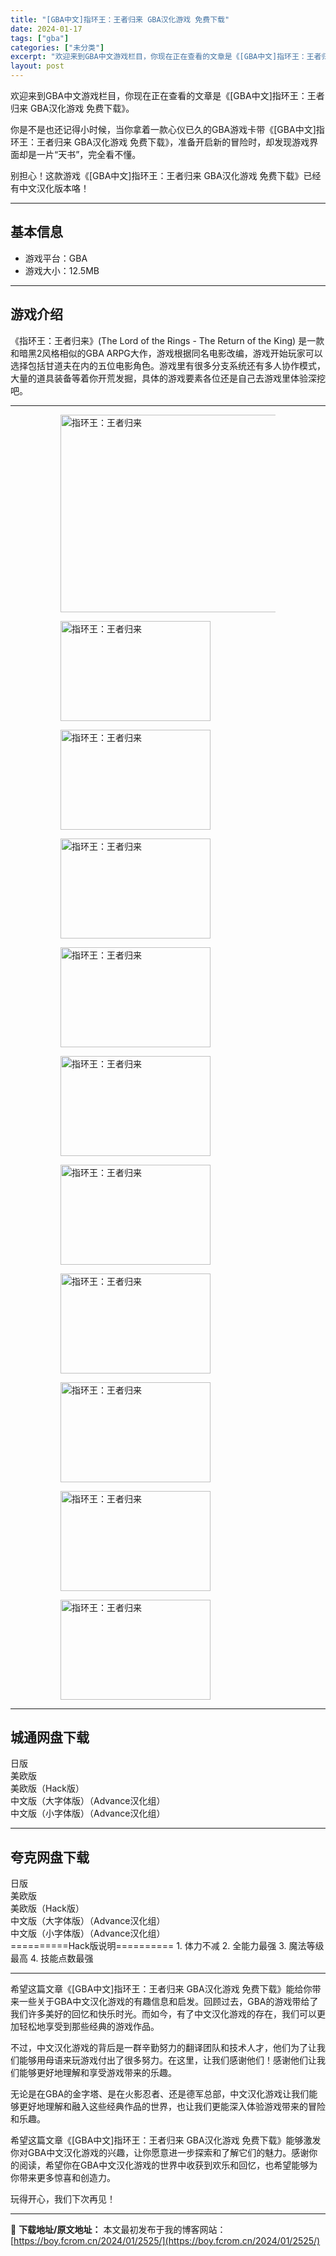 ```yaml
---
title: "[GBA中文]指环王：王者归来 GBA汉化游戏 免费下载"
date: 2024-01-17
tags: ["gba"]
categories: ["未分类"]
excerpt: "欢迎来到GBA中文游戏栏目，你现在正在查看的文章是《[GBA中文]指环王：王者归来 GBA汉化游戏 免费下载》。 你是不是也还记得小时候，当你拿着一款心仪已久的GBA游戏卡带《[GBA中文]指环王：王者归来 GBA汉化游戏 免费下载》，准备开启新的冒险时，却发现游戏界面却是一片“天书”，完全看不懂。&hellip;"
layout: post
---
```


欢迎来到GBA中文游戏栏目，你现在正在查看的文章是《[GBA中文]指环王：王者归来 GBA汉化游戏 免费下载》。

你是不是也还记得小时候，当你拿着一款心仪已久的GBA游戏卡带《[GBA中文]指环王：王者归来 GBA汉化游戏 免费下载》，准备开启新的冒险时，却发现游戏界面却是一片“天书”，完全看不懂。

别担心！这款游戏《[GBA中文]指环王：王者归来 GBA汉化游戏 免费下载》已经有中文汉化版本咯！ <hr><h2>&#22522;&#26412;&#20449;&#24687;</h2> <ul><li>&#28216;&#25103;&#24179;&#21488;&#65306;GBA</li><li>&#28216;&#25103;&#22823;&#23567;&#65306;12.5MB</li></ul><hr><h2>&#28216;&#25103;&#20171;&#32461;</h2> &#12298;&#25351;&#29615;&#29579;&#65306;&#29579;&#32773;&#24402;&#26469;&#12299;(The Lord of the Rings - The Return of the King) &#26159;&#19968;&#27454;&#21644;&#26263;&#40657;2&#39118;&#26684;&#30456;&#20284;&#30340;GBA ARPG&#22823;&#20316;&#65292;&#28216;&#25103;&#26681;&#25454;&#21516;&#21517;&#30005;&#24433;&#25913;&#32534;&#65292;&#28216;&#25103;&#24320;&#22987;&#29609;&#23478;&#21487;&#20197;&#36873;&#25321;&#21253;&#25324;&#29976;&#36947;&#22827;&#22312;&#20869;&#30340;&#20116;&#20301;&#30005;&#24433;&#35282;&#33394;&#12290;&#28216;&#25103;&#37324;&#26377;&#24456;&#22810;&#20998;&#25903;&#31995;&#32479;&#36824;&#26377;&#22810;&#20154;&#21327;&#20316;&#27169;&#24335;&#65292;&#22823;&#37327;&#30340;&#36947;&#20855;&#35013;&#22791;&#31561;&#30528;&#20320;&#24320;&#33618;&#21457;&#25496;&#65292;&#20855;&#20307;&#30340;&#28216;&#25103;&#35201;&#32032;&#21508;&#20301;&#36824;&#26159;&#33258;&#24049;&#21435;&#28216;&#25103;&#37324;&#20307;&#39564;&#28145;&#25366;&#21543;&#12290; <hr><figure><figure><img loading="lazy" decoding="async" width="500" height="316" data-id="2395" src="https://boy.fcrom.cn/wp-content/uploads/2024/01/20240116_65a63fad50595.jpg" title="&#25351;&#29615;&#29579;&#65306;&#29579;&#32773;&#24402;&#26469;-&#23553;&#38754;" alt="指环王：王者归来"></figure><figure><img loading="lazy" decoding="async" width="240" height="160" data-id="2079" src="https://boy.fcrom.cn/wp-content/uploads/2024/01/20240116_65a63fad83b9e.png" title="&#25351;&#29615;&#29579;&#65306;&#29579;&#32773;&#24402;&#26469;-1" alt="指环王：王者归来"></figure><figure><img loading="lazy" decoding="async" width="240" height="160" data-id="2080" src="https://boy.fcrom.cn/wp-content/uploads/2024/01/20240116_65a63fadb67be.png" title="&#25351;&#29615;&#29579;&#65306;&#29579;&#32773;&#24402;&#26469;-2" alt="指环王：王者归来"></figure><figure><img loading="lazy" decoding="async" width="240" height="160" data-id="2081" src="https://boy.fcrom.cn/wp-content/uploads/2024/01/20240116_65a63fade62ea.png" title="&#25351;&#29615;&#29579;&#65306;&#29579;&#32773;&#24402;&#26469;-3" alt="指环王：王者归来"></figure><figure><img loading="lazy" decoding="async" width="240" height="160" data-id="2082" src="https://boy.fcrom.cn/wp-content/uploads/2024/01/20240116_65a63fae16da6.png" title="&#25351;&#29615;&#29579;&#65306;&#29579;&#32773;&#24402;&#26469;-4" alt="指环王：王者归来"></figure><figure><img loading="lazy" decoding="async" width="240" height="160" data-id="2083" src="https://boy.fcrom.cn/wp-content/uploads/2024/01/20240116_65a63fae3d432.png" title="&#25351;&#29615;&#29579;&#65306;&#29579;&#32773;&#24402;&#26469;-5" alt="指环王：王者归来"></figure><figure><img loading="lazy" decoding="async" width="240" height="160" data-id="2084" src="https://boy.fcrom.cn/wp-content/uploads/2024/01/20240116_65a63fae68ef6.png" title="&#25351;&#29615;&#29579;&#65306;&#29579;&#32773;&#24402;&#26469;" alt="指环王：王者归来"></figure><figure><img loading="lazy" decoding="async" width="240" height="160" data-id="2085" src="https://boy.fcrom.cn/wp-content/uploads/2024/01/20240116_65a63fae991a5.png" title="&#25351;&#29615;&#29579;&#65306;&#29579;&#32773;&#24402;&#26469;" alt="指环王：王者归来"></figure><figure><img loading="lazy" decoding="async" width="240" height="160" data-id="2086" src="https://boy.fcrom.cn/wp-content/uploads/2024/01/20240116_65a63faebd95f.png" title="&#25351;&#29615;&#29579;&#65306;&#29579;&#32773;&#24402;&#26469;" alt="指环王：王者归来"></figure><figure><img loading="lazy" decoding="async" width="240" height="160" data-id="2087" src="https://boy.fcrom.cn/wp-content/uploads/2024/01/20240116_65a63faeec6b6.png" title="&#25351;&#29615;&#29579;&#65306;&#29579;&#32773;&#24402;&#26469;" alt="指环王：王者归来"></figure><figure><img loading="lazy" decoding="async" width="240" height="160" data-id="2088" src="https://boy.fcrom.cn/wp-content/uploads/2024/01/20240116_65a63faf2683a.png" title="&#25351;&#29615;&#29579;&#65306;&#29579;&#32773;&#24402;&#26469;" alt="指环王：王者归来"></figure></figure><div><div> <hr><h2>&#22478;&#36890;&#32593;&#30424;&#19979;&#36733;</h2> <div> <div>&#26085;&#29256;</div> <div>&#32654;&#27431;&#29256;</div> <div>&#32654;&#27431;&#29256;&#65288;Hack&#29256;&#65289;</div> <div>&#20013;&#25991;&#29256;&#65288;&#22823;&#23383;&#20307;&#29256;&#65289;&#65288;Advance&#27721;&#21270;&#32452;&#65289;</div> <div>&#20013;&#25991;&#29256;&#65288;&#23567;&#23383;&#20307;&#29256;&#65289;&#65288;Advance&#27721;&#21270;&#32452;&#65289;</div> </div> </div></div> <hr><h2>&#22840;&#20811;&#32593;&#30424;&#19979;&#36733;</h2> <div> <div>&#26085;&#29256;</div> <div>&#32654;&#27431;&#29256;</div> <div>&#32654;&#27431;&#29256;&#65288;Hack&#29256;&#65289;</div> <div>&#20013;&#25991;&#29256;&#65288;&#22823;&#23383;&#20307;&#29256;&#65289;&#65288;Advance&#27721;&#21270;&#32452;&#65289;</div> <div>&#20013;&#25991;&#29256;&#65288;&#23567;&#23383;&#20307;&#29256;&#65289;&#65288;Advance&#27721;&#21270;&#32452;&#65289;</div> </div> ==========Hack&#29256;&#35828;&#26126;========== 1. &#20307;&#21147;&#19981;&#20943; 2. &#20840;&#33021;&#21147;&#26368;&#24378; 3. &#39764;&#27861;&#31561;&#32423;&#26368;&#39640; 4. &#25216;&#33021;&#28857;&#25968;&#26368;&#24378; <hr>希望这篇文章《[GBA中文]指环王：王者归来 GBA汉化游戏 免费下载》能给你带来一些关于GBA中文汉化游戏的有趣信息和启发。回顾过去，GBA的游戏带给了我们许多美好的回忆和快乐时光。而如今，有了中文汉化游戏的存在，我们可以更加轻松地享受到那些经典的游戏作品。

不过，中文汉化游戏的背后是一群辛勤努力的翻译团队和技术人才，他们为了让我们能够用母语来玩游戏付出了很多努力。在这里，让我们感谢他们！感谢他们让我们能够更好地理解和享受游戏带来的乐趣。

无论是在GBA的金字塔、是在火影忍者、还是德军总部，中文汉化游戏让我们能够更好地理解和融入这些经典作品的世界，也让我们更能深入体验游戏带来的冒险和乐趣。

希望这篇文章《[GBA中文]指环王：王者归来 GBA汉化游戏 免费下载》能够激发你对GBA中文汉化游戏的兴趣，让你愿意进一步探索和了解它们的魅力。感谢你的阅读，希望你在GBA中文汉化游戏的世界中收获到欢乐和回忆，也希望能够为你带来更多惊喜和创造力。

玩得开心，我们下次再见！

---
📖 **下载地址/原文地址：** 本文最初发布于我的博客网站：[https://boy.fcrom.cn/2024/01/2525/](https://boy.fcrom.cn/2024/01/2525/)
